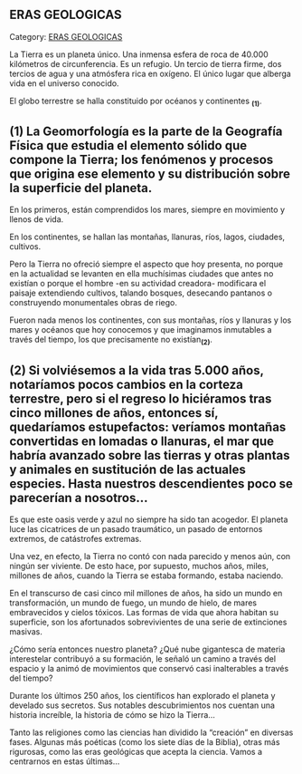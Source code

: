 ## ERAS GEOLOGICAS

Category: [ERAS GEOLOGICAS](http://descubrircorrientes.com.ar/2012/index.php/1467-geografia/3-geomorfologia/eras-geologicas)

La Tierra es un planeta único. Una inmensa esfera de roca de 40.000 kilómetros de circunferencia. Es un refugio. Un tercio de tierra firme, dos tercios de agua y una atmósfera rica en oxígeno. El único lugar que alberga vida en el universo conocido.

El globo terrestre se halla constituido por océanos y continentes <sub><strong>(1)</strong></sub>.

## **(1)** La Geomorfología es la parte de la Geografía Física que estudia el elemento sólido que compone la Tierra; los fenómenos y procesos que origina ese elemento y su distribución sobre la superficie del planeta.

En los primeros, están comprendidos los mares, siempre en movimiento y llenos de vida.

En los continentes, se hallan las montañas, llanuras, ríos, lagos, ciudades, cultivos.

Pero la Tierra no ofreció siempre el aspecto que hoy presenta, no porque en la actualidad se levanten en ella muchísimas ciudades que antes no existían o porque el hombre -en su actividad creadora- modificara el paisaje extendiendo cultivos, talando bosques, desecando pantanos o construyendo monumentales obras de riego.

Fueron nada menos los continentes, con sus montañas, ríos y llanuras y los mares y océanos que hoy conocemos y que imaginamos inmutables a través del tiempo, los que precisamente no existían<sub><strong>(2)</strong></sub>.

## **(2)** Si volviésemos a la vida tras 5.000 años, notaríamos pocos cambios en la corteza terrestre, pero si el regreso lo hiciéramos tras cinco millones de años, entonces sí, quedaríamos estupefactos: veríamos montañas convertidas en lomadas o llanuras, el mar que habría avanzado sobre las tierras y otras plantas y animales en sustitución de las actuales especies. Hasta nuestros descendientes poco se parecerían a nosotros...

Es que este oasis verde y azul no siempre ha sido tan acogedor. El planeta luce las cicatrices de un pasado traumático, un pasado de entornos extremos, de catástrofes extremas.

Una vez, en efecto, la Tierra no contó con nada parecido y menos aún, con ningún ser viviente. De esto hace, por supuesto, muchos años, miles, millones de años, cuando la Tierra se estaba formando, estaba naciendo.

En el transcurso de casi cinco mil millones de años, ha sido un mundo en transformación, un mundo de fuego, un mundo de hielo, de mares embravecidos y cielos tóxicos. Las formas de vida que ahora habitan su superficie, son los afortunados sobrevivientes de una serie de extinciones masivas.

¿Cómo sería entonces nuestro planeta? ¿Qué nube gigantesca de materia interestelar contribuyó a su formación, le señaló un camino a través del espacio y la animó de movimientos que conservó casi inalterables a través del tiempo?

Durante los últimos 250 años, los científicos han explorado el planeta y develado sus secretos. Sus notables descubrimientos nos cuentan una historia increíble, la historia de cómo se hizo la Tierra…

Tanto las religiones como las ciencias han dividido la “creación” en diversas fases. Algunas más poéticas (como los siete días de la Biblia), otras más rigurosas, como las eras geológicas que acepta la ciencia. Vamos a centrarnos en estas últimas…